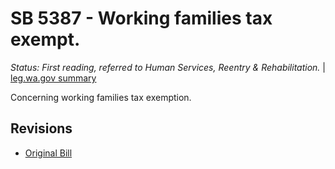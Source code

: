 # SB 5387 - Working families tax exempt.
*Status: First reading, referred to Human Services, Reentry & Rehabilitation.* | [leg.wa.gov summary](https://app.leg.wa.gov/billsummary?BillNumber=5387&Year=2021)

Concerning working families tax exemption.

## Revisions
* [Original Bill](1/)